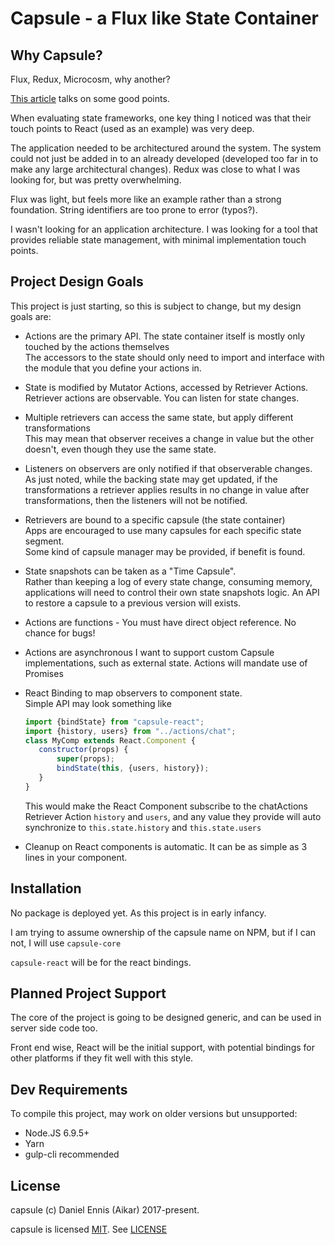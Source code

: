 # Capsule - a Flux like State Container
## Why Capsule?
Flux, Redux, Microcosm, why another?

[This article](https://medium.com/@machnicki/why-redux-is-not-so-easy-some-alternatives-24816d5ad22d#.8cksf39gs) talks on some good points.

When evaluating state frameworks, one key thing I noticed was that their touch points to React (used as an example) was very deep.

The application needed to be architectured around the system. The system could not just be added in to an already developed
(developed too far in to make any large architectural changes). Redux was close to what I was looking for, but was pretty
overwhelming.

Flux was light, but feels more like an example rather than a strong foundation. String identifiers are too prone to error (typos?).

I wasn't looking for an application architecture. I was looking for a tool that provides reliable state management, with minimal implementation touch points.

## Project Design Goals
This project is just starting, so this is subject to change, but my design goals are:

 - Actions are the primary API. The state container itself is mostly only touched by the actions themselves  
  The accessors to the state should only need to import and interface with the module that you define your actions in.
  
 - State is modified by Mutator Actions, accessed by Retriever Actions.  
   Retriever actions are observable. You can listen for state changes.
 - Multiple retrievers can access the same state, but apply different transformations   
   This may mean that observer receives a change in value but the other doesn't, even though they use the same state.
 - Listeners on observers are only notified if that observerable changes.  
   As just noted, while the backing state may get updated, if the transformations a retriever applies results in no 
   change in value after transformations, then the listeners will not be notified. 
 - Retrievers are bound to a specific capsule (the state container)  
   Apps are encouraged to use many capsules for each specific state segment.  
   Some kind of capsule manager may be provided, if benefit is found.
 - State snapshots can be taken as a "Time Capsule".  
   Rather than keeping a log of every state change, consuming memory, applications will need to control their own state
   snapshots logic. An API to restore a capsule to a previous version will exists.
 - Actions are functions - You must have direct object reference. No chance for bugs!
 - Actions are asynchronous
   I want to support custom Capsule implementations, such as external state.
   Actions will mandate use of Promises
 - React Binding to map observers to component state.  
   Simple API may look something like  
   
   ```javascript
   import {bindState} from "capsule-react";
   import {history, users} from "../actions/chat";
   class MyComp extends React.Component {
      constructor(props) {
          super(props);
          bindState(this, {users, history});
      }
   }
   ```
   This would make the React Component subscribe to the chatActions Retriever Action 
   `history` and `users`, and any value they provide will auto synchronize to `this.state.history` and `this.state.users`
 - Cleanup on React components is automatic. It can be as simple as 3 lines in your component.

## Installation
No package is deployed yet. As this project is in early infancy.

I am trying to assume ownership of the capsule name on NPM, but if I can not, I will use `capsule-core`

`capsule-react` will be for the react bindings.
   
## Planned Project Support
The core of the project is going to be designed generic, and can be used in server side code too.

Front end wise, React will be the initial support, with potential bindings for other platforms if they fit well with this style.

## Dev Requirements

To compile this project, may work on older versions but unsupported:
  - Node.JS 6.9.5+
  - Yarn
  - gulp-cli recommended
  
## License
capsule (c) Daniel Ennis (Aikar) 2017-present.

capsule is licensed [MIT](https://tldrlegal.com/license/mit-license). See [LICENSE](LICENSE)


  
